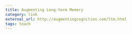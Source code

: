 ```yaml
---
title: Augmenting Long-term Memory
category: link
external_url: http://augmentingcognition.com/ltm.html
tags: teach
---
```

